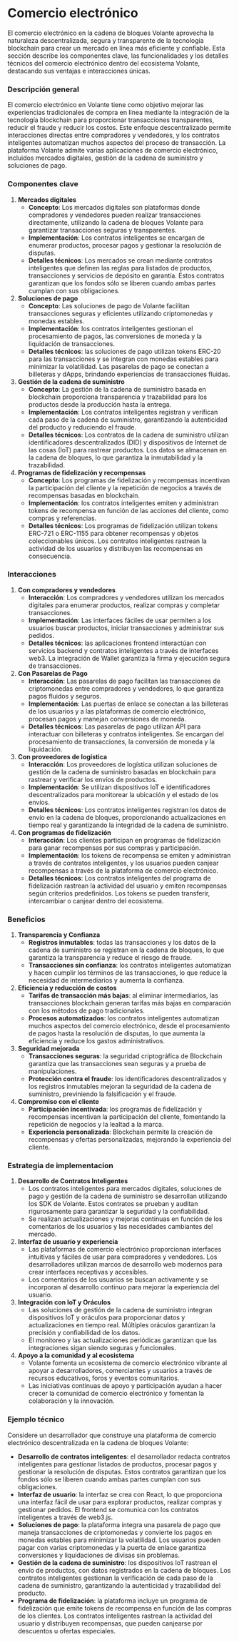 # Comercio electrónico

El comercio electrónico en la cadena de bloques Volante aprovecha la naturaleza descentralizada, segura y transparente de la tecnología blockchain para crear un mercado en línea más eficiente y confiable. Esta sección describe los componentes clave, las funcionalidades y los detalles técnicos del comercio electrónico dentro del ecosistema Volante, destacando sus ventajas e interacciones únicas.

### **Descripción general**

El comercio electrónico en Volante tiene como objetivo mejorar las experiencias tradicionales de compra en línea mediante la integración de la tecnología blockchain para proporcionar transacciones transparentes, reducir el fraude y reducir los costos. Este enfoque descentralizado permite interacciones directas entre compradores y vendedores, y los contratos inteligentes automatizan muchos aspectos del proceso de transacción. La plataforma Volante admite varias aplicaciones de comercio electrónico, incluidos mercados digitales, gestión de la cadena de suministro y soluciones de pago.

### **Componentes clave**

1. **Mercados digitales**
   * **Concepto**: Los mercados digitales son plataformas donde compradores y vendedores pueden realizar transacciones directamente, utilizando la cadena de bloques Volante para garantizar transacciones seguras y transparentes.
   * **Implementación**: Los contratos inteligentes se encargan de enumerar productos, procesar pagos y gestionar la resolución de disputas.
   * **Detalles técnicos**: Los mercados se crean mediante contratos inteligentes que definen las reglas para listados de productos, transacciones y servicios de depósito en garantía. Estos contratos garantizan que los fondos sólo se liberen cuando ambas partes cumplan con sus obligaciones.
2. **Soluciones de pago**
   * **Concepto**: Las soluciones de pago de Volante facilitan transacciones seguras y eficientes utilizando criptomonedas y monedas estables.
   * **Implementación**: los contratos inteligentes gestionan el procesamiento de pagos, las conversiones de moneda y la liquidación de transacciones.
   * **Detalles técnicos**: las soluciones de pago utilizan tokens ERC-20 para las transacciones y se integran con monedas estables para minimizar la volatilidad. Las pasarelas de pago se conectan a billeteras y dApps, brindando experiencias de transacciones fluidas.
3. **Gestión de la cadena de suministro**
   * **Concepto**: La gestión de la cadena de suministro basada en blockchain proporciona transparencia y trazabilidad para los productos desde la producción hasta la entrega.
   * **Implementación**: Los contratos inteligentes registran y verifican cada paso de la cadena de suministro, garantizando la autenticidad del producto y reduciendo el fraude.
   * **Detalles técnicos**: Los contratos de la cadena de suministro utilizan identificadores descentralizados (DID) y dispositivos de Internet de las cosas (IoT) para rastrear productos. Los datos se almacenan en la cadena de bloques, lo que garantiza la inmutabilidad y la trazabilidad.
4. **Programas de fidelización y recompensas**
   * **Concepto**: Los programas de fidelización y recompensas incentivan la participación del cliente y la repetición de negocios a través de recompensas basadas en blockchain.
   * **Implementación**: los contratos inteligentes emiten y administran tokens de recompensa en función de las acciones del cliente, como compras y referencias.
   * **Detalles técnicos**: Los programas de fidelización utilizan tokens ERC-721 o ERC-1155 para obtener recompensas y objetos coleccionables únicos. Los contratos inteligentes rastrean la actividad de los usuarios y distribuyen las recompensas en consecuencia.

### **Interacciones**

1. **Con compradores y vendedores**
   * **Interacción**: Los compradores y vendedores utilizan los mercados digitales para enumerar productos, realizar compras y completar transacciones.
   * **Implementación**: Las interfaces fáciles de usar permiten a los usuarios buscar productos, iniciar transacciones y administrar sus pedidos.
   * **Detalles técnicos**: las aplicaciones frontend interactúan con servicios backend y contratos inteligentes a través de interfaces web3. La integración de Wallet garantiza la firma y ejecución segura de transacciones.
2. **Con Pasarelas de Pago**
   * **Interacción**: Las pasarelas de pago facilitan las transacciones de criptomonedas entre compradores y vendedores, lo que garantiza pagos fluidos y seguros.
   * **Implementación**: Las puertas de enlace se conectan a las billeteras de los usuarios y a las plataformas de comercio electrónico, procesan pagos y manejan conversiones de moneda.
   * **Detalles técnicos**: Las pasarelas de pago utilizan API para interactuar con billeteras y contratos inteligentes. Se encargan del procesamiento de transacciones, la conversión de moneda y la liquidación.
3. **Con proveedores de logística**
   * **Interacción**: Los proveedores de logística utilizan soluciones de gestión de la cadena de suministro basadas en blockchain para rastrear y verificar los envíos de productos.
   * **Implementación**: Se utilizan dispositivos IoT e identificadores descentralizados para monitorear la ubicación y el estado de los envíos.
   * **Detalles técnicos**: Los contratos inteligentes registran los datos de envío en la cadena de bloques, proporcionando actualizaciones en tiempo real y garantizando la integridad de la cadena de suministro.
4. **Con programas de fidelización**
   * **Interacción**: Los clientes participan en programas de fidelización para ganar recompensas por sus compras y participación.
   * **Implementación**: los tokens de recompensa se emiten y administran a través de contratos inteligentes, y los usuarios pueden canjear recompensas a través de la plataforma de comercio electrónico.
   * **Detalles técnicos**: Los contratos inteligentes del programa de fidelización rastrean la actividad del usuario y emiten recompensas según criterios predefinidos. Los tokens se pueden transferir, intercambiar o canjear dentro del ecosistema.

### **Beneficios**

1. **Transparencia y Confianza**
   * **Registros inmutables**: todas las transacciones y los datos de la cadena de suministro se registran en la cadena de bloques, lo que garantiza la transparencia y reduce el riesgo de fraude.
   * **Transacciones sin confianza**: los contratos inteligentes automatizan y hacen cumplir los términos de las transacciones, lo que reduce la necesidad de intermediarios y aumenta la confianza.
2. **Eficiencia y reducción de costos**
   * **Tarifas de transacción más bajas**: al eliminar intermediarios, las transacciones blockchain generan tarifas más bajas en comparación con los métodos de pago tradicionales.
   * **Procesos automatizados**: los contratos inteligentes automatizan muchos aspectos del comercio electrónico, desde el procesamiento de pagos hasta la resolución de disputas, lo que aumenta la eficiencia y reduce los gastos administrativos.
3. **Seguridad mejorada**
   * **Transacciones seguras**: la seguridad criptográfica de Blockchain garantiza que las transacciones sean seguras y a prueba de manipulaciones.
   * **Protección contra el fraude**: los identificadores descentralizados y los registros inmutables mejoran la seguridad de la cadena de suministro, previniendo la falsificación y el fraude.
4. **Compromiso con el cliente**
   * **Participación incentivada**: los programas de fidelización y recompensas incentivan la participación del cliente, fomentando la repetición de negocios y la lealtad a la marca.
   * **Experiencia personalizada**: Blockchain permite la creación de recompensas y ofertas personalizadas, mejorando la experiencia del cliente.

### **Estrategia de implementacion**

1. **Desarrollo de Contratos Inteligentes**
   * Los contratos inteligentes para mercados digitales, soluciones de pago y gestión de la cadena de suministro se desarrollan utilizando los SDK de Volante. Estos contratos se prueban y auditan rigurosamente para garantizar la seguridad y la confiabilidad.
   * Se realizan actualizaciones y mejoras continuas en función de los comentarios de los usuarios y las necesidades cambiantes del mercado.
2. **Interfaz de usuario y experiencia**
   * Las plataformas de comercio electrónico proporcionan interfaces intuitivas y fáciles de usar para compradores y vendedores. Los desarrolladores utilizan marcos de desarrollo web modernos para crear interfaces receptivas y accesibles.
   * Los comentarios de los usuarios se buscan activamente y se incorporan al desarrollo continuo para mejorar la experiencia del usuario.
3. **Integración con IoT y Oráculos**
   * Las soluciones de gestión de la cadena de suministro integran dispositivos IoT y oráculos para proporcionar datos y actualizaciones en tiempo real. Múltiples oráculos garantizan la precisión y confiabilidad de los datos.
   * El monitoreo y las actualizaciones periódicas garantizan que las integraciones sigan siendo seguras y funcionales.
4. **Apoyo a la comunidad y al ecosistema**
   * Volante fomenta un ecosistema de comercio electrónico vibrante al apoyar a desarrolladores, comerciantes y usuarios a través de recursos educativos, foros y eventos comunitarios.
   * Las iniciativas continuas de apoyo y participación ayudan a hacer crecer la comunidad de comercio electrónico y fomentan la colaboración y la innovación.

### **Ejemplo técnico**

Considere un desarrollador que construye una plataforma de comercio electrónico descentralizada en la cadena de bloques Volante:

* **Desarrollo de contratos inteligentes**: el desarrollador redacta contratos inteligentes para gestionar listados de productos, procesar pagos y gestionar la resolución de disputas. Estos contratos garantizan que los fondos sólo se liberen cuando ambas partes cumplan con sus obligaciones.
* **Interfaz de usuario**: la interfaz se crea con React, lo que proporciona una interfaz fácil de usar para explorar productos, realizar compras y gestionar pedidos. El frontend se comunica con los contratos inteligentes a través de web3.js.
* **Soluciones de pago**: la plataforma integra una pasarela de pago que maneja transacciones de criptomonedas y convierte los pagos en monedas estables para minimizar la volatilidad. Los usuarios pueden pagar con varias criptomonedas y la puerta de enlace garantiza conversiones y liquidaciones de divisas sin problemas.
* **Gestión de la cadena de suministro**: los dispositivos IoT rastrean el envío de productos, con datos registrados en la cadena de bloques. Los contratos inteligentes gestionan la verificación de cada paso de la cadena de suministro, garantizando la autenticidad y trazabilidad del producto.
* **Programa de fidelización**: la plataforma incluye un programa de fidelización que emite tokens de recompensa en función de las compras de los clientes. Los contratos inteligentes rastrean la actividad del usuario y distribuyen recompensas, que pueden canjearse por descuentos u ofertas especiales.
